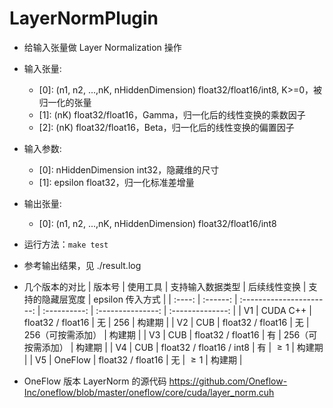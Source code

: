 # LayerNormPlugin
+ 给输入张量做 Layer Normalization 操作
+ 输入张量:
    - [0]: (n1, n2, ...,nK, nHiddenDimension)   float32/float16/int8, K>=0，被归一化的张量
    - [1]: (nK)                                 float32/float16，Gamma，归一化后的线性变换的乘数因子
    - [2]: (nK)                                 float32/float16，Beta，归一化后的线性变换的偏置因子
+ 输入参数:
    - [0]: nHiddenDimension                     int32，隐藏维的尺寸
    - [1]: epsilon                              float32，归一化标准差增量
+ 输出张量:
    - [0]: (n1, n2, ...,nK, nHiddenDimension)   float32/float16/int8
+ 运行方法：`make test`
+ 参考输出结果，见 ./result.log
+ 几个版本的对比
| 版本号 | 使用工具 |     支持输入数据类型     | 后续线性变换 | 支持的隐藏层宽度  | epsilon 传入方式 |
| :----: | :------: | :----------------------: | :----------: | :---------------: | :--------------: |
|  V1  | CUDA C++ |    float32 / float16     |      无      |        256        |      构建期      |
|  V2  |   CUB    |    float32 / float16     |      无      | 256（可按需添加） |      构建期      |
|  V3  |   CUB    |    float32 / float16     |      有      | 256（可按需添加） |      构建期      |
|  V4  |   CUB    | float32 / float16 / int8 |      有      |      $\ge 1$      | 构建期  |
|  V5  | OneFlow  |    float32 / float16     |      无      |      $\ge 1$      |      构建期      |

+ OneFlow 版本 LayerNorm 的源代码
https://github.com/Oneflow-Inc/oneflow/blob/master/oneflow/core/cuda/layer_norm.cuh
